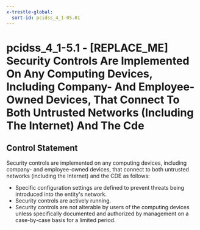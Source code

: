 ```yaml
---
x-trestle-global:
  sort-id: pcidss_4_1-05.01
---
```


# pcidss_4_1-5.1 - \[REPLACE_ME\] Security Controls Are Implemented On Any Computing Devices, Including Company- And Employee-Owned Devices, That Connect To Both Untrusted Networks (Including The Internet) And The Cde

## Control Statement

Security controls are implemented on any computing devices, including company- and
employee-owned devices, that connect to both untrusted networks (including the Internet)
and the CDE as follows:
- Specific configuration settings are defined to prevent threats being introduced into the
entity's network.
- Security controls are actively running.
- Security controls are not alterable by users of the computing devices unless
specifically documented and authorized by management on a case-by-case basis for a limited
period.
